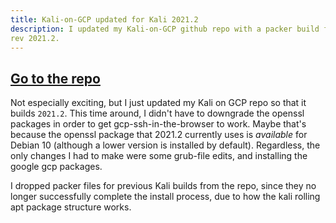```yaml
---
title: Kali-on-GCP updated for Kali 2021.2
description: I updated my Kali-on-GCP github repo with a packer build for
rev 2021.2.
---
```


<div class='page-header text-center well'>
  <h2>
    <a class='btn btn-primary' href='https://github.com/deargle/kali-on-gcp'>Go to the repo</a>
  </h2>
</div>

Not especially exciting, but I just updated my Kali on GCP repo so that it builds
`2021.2`. This time around, I didn't have to downgrade the openssl packages in
order to get gcp-ssh-in-the-browser to work. Maybe that's because the openssl package
that 2021.2 currently uses is _available_ for Debian 10 (although a lower version
is installed by default). Regardless, the only changes I had to make were some
grub-file edits, and installing the google gcp packages.

I dropped packer files for previous Kali builds from the repo, since they no
longer successfully complete the install process, due to how the kali rolling
apt package structure works.
